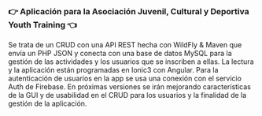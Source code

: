 ### :point_right: Aplicación para la Asociación Juvenil, Cultural y Deportiva Youth Training :point_left:

Se trata de un CRUD con una API REST hecha con WildFly & Maven que envía un PHP JSON y conecta con una base de datos MySQL para la gestión de las actividades y los usuarios que se inscriben a ellas. La lectura y la aplicación están programadas en Ionic3 con Angular. Para la autenticación de usuarios en la app se usa una conexión con el servicio Auth de Firebase. En próximas versiones se irán mejorando características de la GUI y de usabilidad en el CRUD para los usuarios y la finalidad de la gestión de la aplicación. 
